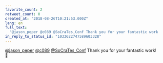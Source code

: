 ```yaml
---
favorite_count: 2
retweet_count: 0
created_at: "2018-08-26T10:21:53.000Z"
lang: en
full_text:
  "@jason_peper @c089 @SoCraTes_Conf Thank you for your fantastic work! 👏"
in_reply_to_status_id: "1033622747589603328"
---
```


[@jason_peper](https://twitter.com/jason_peper)
[@c089](https://twitter.com/c089)
[@SoCraTes_Conf](https://twitter.com/SoCraTes_Conf) Thank you for your fantastic
work! 👏
